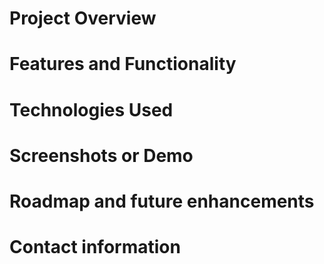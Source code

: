 # Project Overview

# Features and Functionality

# Technologies Used

# Screenshots or Demo

# Roadmap and future enhancements

# Contact information
